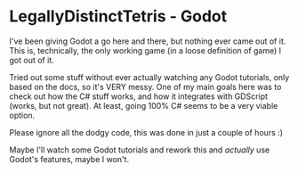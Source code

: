 # LegallyDistinctTetris - Godot

I've been giving Godot a go here and there, but nothing ever came out of it.
This is, technically, the only working game (in a loose definition of game) I got out of it.

Tried out some stuff without ever actually watching any Godot tutorials, only based on the docs, so it's VERY messy.
One of my main goals here was to check out how the C# stuff works, and how it integrates with GDScript (works, but not great).
At least, going 100% C# seems to be a very viable option. 

Please ignore all the dodgy code, this was done in just a couple of hours :)

Maybe I'll watch some Godot tutorials and rework this and _actually_ use Godot's features, maybe I won't.
